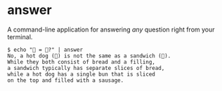 # answer

A command-line application for answering _any_ question right from your terminal.

```console
$ echo "🌭 = 🥪?" | answer
No, a hot dog (🌭) is not the same as a sandwich (🥪).
While they both consist of bread and a filling,
a sandwich typically has separate slices of bread,
while a hot dog has a single bun that is sliced
on the top and filled with a sausage.
```
